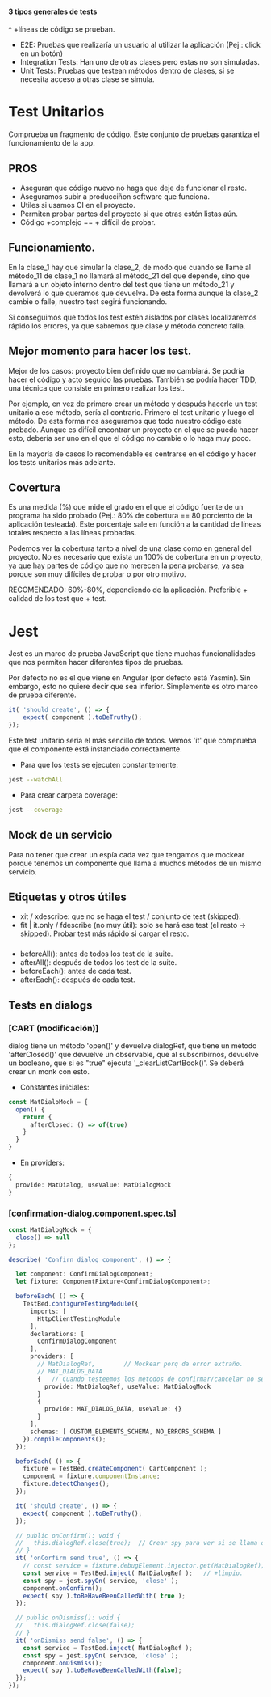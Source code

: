 
#### 3 tipos generales de tests
^ +líneas de código se prueban.
- E2E: Pruebas que realizaría un usuario al utilizar la aplicación (Pej.: click en un botón) 
- Integration Tests: Han uno de otras clases pero estas no son simuladas.
- Unit Tests: Pruebas que testean métodos dentro de clases, si se necesita acceso a otras clase se simula.

# Test Unitarios
Comprueba un fragmento de código. Este conjunto de pruebas garantiza el funcionamiento de la app.

## PROS
- Aseguran que código nuevo no haga que deje de funcionar el resto.
- Aseguramos subir a producciñon software que funciona.
- Útiles si usamos CI en el proyecto.
- Permiten probar partes del proyecto si que otras estén listas aún.
- Código +complejo == + difícil de probar.

## Funcionamiento.
En la clase_1 hay que simular la clase_2, de modo que cuando se llame al método_11 de clase_1 no llamará al método_21 del que depende, sino que llamará a un objeto interno dentro del test que tiene un método_21 y devolverá lo que queramos que devuelva. De esta forma aunque la clase_2 cambie o falle, nuestro test segirá funcionando.

Si conseguimos que todos los test estén aislados por clases localizaremos rápido los errores, ya que sabremos que clase y método concreto falla.

## Mejor momento para hacer los test.
Mejor de los casos: proyecto bien definido que no cambiará. Se podría hacer el código y acto seguido las pruebas. También se podría hacer TDD, una técnica que consiste en primero realizar los test. 

Por ejemplo, en vez de primero crear un método y después hacerle un test unitario a ese método, sería al contrario. Primero el test unitario y luego el método. De esta forma nos aseguramos que todo nuestro código esté probado. Aunque es difícil encontrar un proyecto en el que se pueda hacer esto, debería ser uno en el que el código no cambie o lo haga muy poco.

En la mayoría de casos lo recomendable es centrarse en el código y hacer los tests unitarios más adelante.

## Covertura
Es una medida (%) que mide el grado en el que el código fuente de un programa ha sido probado (Pej.: 80% de cobertura == 80 porciento de la aplicación testeada). Este porcentaje sale en función a la cantidad de líneas totales respecto a las líneas probadas. 

Podemos ver la cobertura tanto a nivel de una clase como en general del proyecto. No es necesario que exista un 100% de cobertura en un proyecto, ya que hay partes de código que no merecen la pena probarse, ya sea porque son muy difíciles de probar o por otro motivo. 

RECOMENDADO: 60%-80%, dependiendo de la aplicación. Preferible + calidad de los test que + test.

# Jest
Jest es un marco de prueba JavaScript que tiene muchas funcionalidades que nos permiten hacer diferentes tipos de pruebas.

Por defecto no es el que viene en Angular (por defecto está Yasmín). Sin embargo, esto no quiere decir que sea inferior. Simplemente es otro marco de prueba diferente.

```ts
it( 'should create', () => {
    expect( component ).toBeTruthy();
});
```
Este test unitario sería el más sencillo de todos. Vemos 'it' que comprueba que el componente está instanciado correctamente.

- Para que los tests se ejecuten constantemente:
```bash
jest --watchAll
```
- Para crear carpeta coverage:
```bash
jest --coverage
```

## Mock de un servicio

Para no tener que crear un espía cada vez que tengamos que mockear porque tenemos un componente que llama a muchos métodos de un mismo servicio.

## Etiquetas y otros útiles
- xit / xdescribe: que no se haga el test / conjunto de test (skipped).
- fit | it.only / fdescribe (no muy útil): solo se hará ese test (el resto -> skipped). Probar test más rápido si cargar el resto.

###

- beforeAll():  antes de todos los test de la suite.
- afterAll():   después de todos los test de la suite.
- beforeEach(): antes de cada test. 
- afterEach():  después de cada test.

## Tests en dialogs

### [CART (modificación)] 
dialog tiene un método 'open()' y devuelve dialogRef, que tiene un método 'afterClosed()' que devuelve un observable, que al subscribirnos, devuelve un booleano, que si es "true" ejecuta '_clearListCartBook()'. Se deberá crear un monk con esto.
- Constantes iniciales:
```ts
const MatDialoMock = {
  open() {
    return {
      afterClosed: () => of(true)
    }
  }
}
```

- En providers:
```ts
{
  provide: MatDialog, useValue: MatDialogMock
}
```


### [confirmation-dialog.component.spec.ts]
```ts
const MatDialogMock = {
  close() => null
};

describe( 'Confirn dialog component', () => {

  let component: ConfirmDialogComponent;
  let fixture: ComponentFixture<ConfirmDialogComponent>;

  beforeEach( () => {    
    TestBed.configureTestingModule({
      imports: [         
        HttpClientTestingModule
      ],
      declarations: [     
        ConfirmDialogComponent
      ],
      providers: [        
        // MatDialogRef,        // Mockear porq da error extraño.
        // MAT_DIALOG_DATA
        {   // Cuando testeemos los metodos de confirmar/cancelar no será {(vacío)}. el objeto mock tendrá un método 'close()'.
          provide: MatDialogRef, useValue: MatDialogMock
        }
        {
          provide: MAT_DIALOG_DATA, useValue: {}
        }
      ],
      schemas: [ CUSTOM_ELEMENTS_SCHEMA, NO_ERRORS_SCHEMA ]
    }).compileComponents();
  });

  beforEach( () => {
    fixture = TestBed.createComponent( CartComponent );
    component = fixture.componentInstance;
    fixture.detectChanges();
  });

  it( 'should create', () => {
    expect( component ).toBeTruthy();    
  });

  // public onConfirm(): void {
  //   this.dialogRef.close(true);  // Crear spy para ver si se llama ok a 'close()'.
  // }
  it( 'onCorfirm send true', () => {
    // const service = fixture.debugElement.injector.get(MatDialogRef);
    const service = TestBed.inject( MatDialogRef );   // +limpio.
    const spy = jest.spyOn( service, 'close' );
    component.onConfirm();
    expect( spy ).toBeHaveBeenCalledWith( true );    
  });

  // public onDismiss(): void {
  //   this.dialogRef.close(false);
  // }
  it( 'onDismiss send false', () => {
    const service = TestBed.inject( MatDialogRef );   
    const spy = jest.spyOn( service, 'close' );
    component.onDismiss();
    expect( spy ).toBeHaveBeenCalledWith(false);    
  });
});
```




